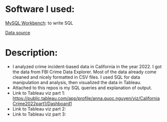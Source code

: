 # Software I used:
[MySQL Workbench](https://dev.mysql.com/downloads/workbench/): to write SQL 


[Data source](https://cde.ucr.cjis.gov/LATEST/webapp/#)

# Description: 

- I analyzed crime incident-based data in California in the year 2022. I got the data from FBI Crime Data Explorer. Most of the data already come cleaned and nicely formatted in CSV files. I used SQL for data manipulation and analysis, then visualized the data in Tableau.
- Attached to this repos is my SQL queries and explanation of output.
- Link to Tableau viz part 1: https://public.tableau.com/app/profile/anna.quoc.nguyen/viz/CaliforniaCrime2022part1/Dashboard1
- Link to Tableau viz part 2:
- Link to Tableau viz part 3:

